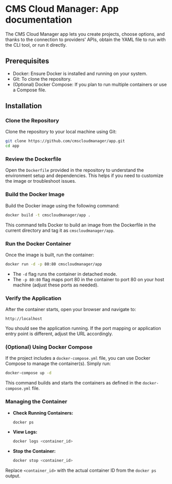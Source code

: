 # CMS Cloud Manager: App documentation

The CMS Cloud Manager app lets you create projects, choose options, and thanks to the connection to providers' APIs, obtain the YAML file to run with the CLI tool, or run it directly.

## Prerequisites

- Docker: Ensure Docker is installed and running on your system.
- Git: To clone the repository.
- (Optional) Docker Compose: If you plan to run multiple containers or use a Compose file.

## Installation

### Clone the Repository

Clone the repository to your local machine using Git:

```bash
git clone https://github.com/cmscloudmanager/app.git
cd app
```

### Review the Dockerfile

Open the `Dockerfile` provided in the repository to understand the environment setup and dependencies. This helps if you need to customize the image or troubleshoot issues.

### Build the Docker Image

Build the Docker image using the following command:

```bash
docker build -t cmscloudmanager/app .
```

This command tells Docker to build an image from the Dockerfile in the current directory and tag it as `cmscloudmanager/app`.

### Run the Docker Container

Once the image is built, run the container:

```bash
docker run -d -p 80:80 cmscloudmanager/app
```

- The `-d` flag runs the container in detached mode.
- The `-p 80:80` flag maps port 80 in the container to port 80 on your host machine (adjust these ports as needed).

### Verify the Application

After the container starts, open your browser and navigate to:

```
http://localhost
```

You should see the application running. If the port mapping or application entry point is different, adjust the URL accordingly.

### (Optional) Using Docker Compose

If the project includes a `docker-compose.yml` file, you can use Docker Compose to manage the container(s). Simply run:

```bash
docker-compose up -d
```

This command builds and starts the containers as defined in the `docker-compose.yml` file.

### Managing the Container

- **Check Running Containers:**

  ```bash
  docker ps
  ```

- **View Logs:**

  ```bash
  docker logs <container_id>
  ```

- **Stop the Container:**

  ```bash
  docker stop <container_id>
  ```

Replace `<container_id>` with the actual container ID from the `docker ps` output.
